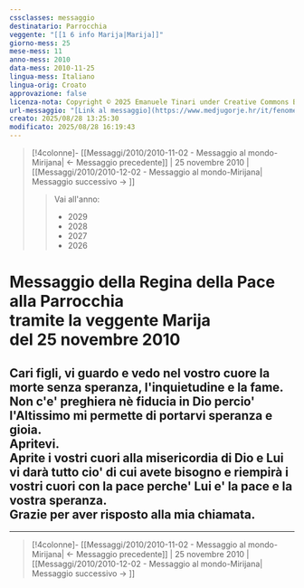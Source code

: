 ```yaml
---
cssclasses: messaggio
destinatario: Parrocchia
veggente: "[[1 6 info Marija|Marija]]"
giorno-mess: 25
mese-mess: 11
anno-mess: 2010
data-mess: 2010-11-25
lingua-mess: Italiano
lingua-orig: Croato
approvazione: false
licenza-nota: Copyright © 2025 Emanuele Tinari under Creative Commons BY-NC-SA 4.0 https://creativecommons.org/licenses/by-nc-sa/4.0/
url-messaggio: "[Link al messaggio](https://www.medjugorje.hr/it/fenomeno-di-medjugorje/messaggi-della-madonna/?datum=2010-11-25)"
creato: 2025/08/28 13:25:30
modificato: 2025/08/28 16:19:43
---
```


> [!4colonne]- [[Messaggi/2010/2010-11-02 - Messaggio al mondo-Mirijana| ← Messaggio precedente]] | 25 novembre 2010 | [[Messaggi/2010/2010-12-02 - Messaggio al mondo-Mirijana| Messaggio successivo → ]]
>> <span class="verde">Vai all'anno:</span>
>> - 2029
>> - 2028
>> - 2027
>> - 2026
>

# Messaggio della Regina della Pace<br>alla Parrocchia<br>tramite la veggente Marija<br>del 25 novembre 2010

## Cari figli, vi guardo e vedo nel vostro cuore la morte senza speranza, l'inquietudine e la fame.<br>Non c'e' preghiera nè fiducia in Dio percio' l'Altissimo mi permette di portarvi speranza e gioia.<br>Apritevi.<br>Aprite i vostri cuori alla misericordia di Dio e Lui vi darà tutto cio' di cui avete bisogno e riempirà i vostri cuori con la pace perche' Lui e' la pace e la vostra speranza.<br>Grazie per aver risposto alla mia chiamata.

***

> [!4colonne]- [[Messaggi/2010/2010-11-02 - Messaggio al mondo-Mirijana| ← Messaggio precedente]] | 25 novembre 2010 | [[Messaggi/2010/2010-12-02 - Messaggio al mondo-Mirijana| Messaggio successivo → ]]
